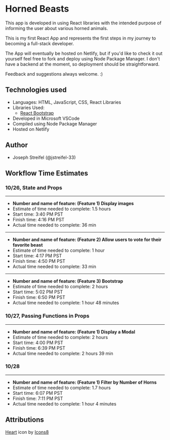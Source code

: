 # Horned Beasts

This app is developed in using React libraries with the intended purpose of informing the user about various horned animals.

This is my first React App and represents the first steps in my journey to becoming a full-stack developer.

The App will eventually be hosted on Netlify, but if you'd like to check it out yourself feel free to fork and deploy using Node Package Manager. I don't have a backend at the moment, so deployment should be straightforward.

Feedback and suggestions always welcome. :)

## Technologies used

* Languages: HTML, JavaScript, CSS, React Libraries
* Libraries Used:
  * [React Bootstrap](https://react-bootstrap.netlify.app/)
* Developed in Microsoft VSCode
* Compiled using Node Package Manager
* Hosted on Netlify

## Author

* Joseph Streifel (@jstreifel-33)

## Workflow Time Estimates

### 10/26, State and Props

---

* **Number and name of feature: (Feature 1) Display images**
* Estimate of time needed to complete: 1.5 hours
* Start time: 3:40 PM PST
* Finish time: 4:16 PM PST
* Actual time needed to complete: 36 min

---

* **Number and name of feature: (Feature 2) Allow users to vote for their favorite beast**
* Estimate of time needed to complete: 1 hour
* Start time: 4:17 PM PST
* Finish time: 4:50 PM PST
* Actual time needed to complete: 33 min

---

* **Number and name of feature: (Feature 3) Bootstrap**
* Estimate of time needed to complete: 2 hours
* Start time: 5:02 PM PST
* Finish time: 6:50 PM PST
* Actual time needed to complete: 1 hour 48 minutes

### 10/27, Passing Functions in Props

---

* **Number and name of feature: (Feature 1) Display a Modal**
* Estimate of time needed to complete: 2 hours
* Start time: 4:00 PM PST
* Finish time: 6:39 PM PST
* Actual time needed to complete: 2 hours 39 min

### 10/28

---

* **Number and name of feature: (Feature 1) Filter by Number of Horns**
* Estimate of time needed to complete: 1.7 hours
* Start time: 6:07 PM PST
* Finish time: 7:11 PM PST
* Actual time needed to complete: 1 hour 4 minutes

## Attributions

<!-- Heart Icon -->
<a target="_blank" href="https://icons8.com/icon/DFU1kReSUccu/heart">Heart</a> icon by <a target="_blank" href="https://icons8.com">Icons8</a>
